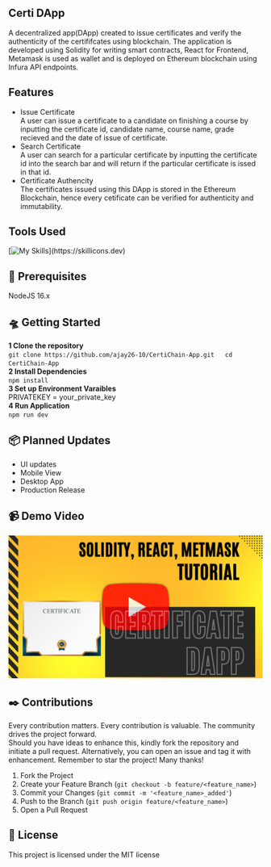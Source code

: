 ## Certi DApp
A decentralized app(DApp) created to issue certificates and verify the authenticity of the certififcates using blockchain. The application is developed using Solidity for writing smart contracts,
React for Frontend, Metamask is used as wallet and is deployed on Ethereum blockchain using Infura API endpoints.

## Features
- Issue Certificate  
  A user can issue a certificate to a candidate on finishing a course by inputting the certificate id, candidate name, course name, grade recieved and the date of issue of certificate.
- Search Certificate  
  A user can search for a particular certificate by inputting the certificate id into the search bar and will return if the particular certificate is issed in that id.
- Certificate Authencity  
  The certificates issued using this DApp is stored in the Ethereum Blockchain, hence every cetificate can be verified for authenticity and immutability.  

## Tools Used
[![My Skills](https://skillicons.dev/icons?i=solidity,nodejs,react,vscode,vite,tailwind,)](https://skillicons.dev)  

## 📢 Prerequisites  
NodeJS 16.x  

## 🛸 Getting Started  
**1 Clone the repository**  
`git clone https://github.com/ajay26-10/CertiChain-App.git  
 cd CertiChain-App`  
**2 Install Dependencies**  
`npm install`  
**3 Set up Environment Varaibles**  
PRIVATEKEY = your_private_key  
**4 Run Application**  
`npm run dev`    
## 📦 Planned Updates  
- UI updates
- Mobile View
- Desktop App
- Production Release

## 📹 Demo Video  
<img src="https://github.com/ajay26-10/Certi-DApp/blob/main/Thumbnail.png" width={25} height={12}>
  
## ✒️ Contributions  
Every contribution matters. Every contribution is valuable. The community drives the project forward.  
Should you have ideas to enhance this, kindly fork the repository and initiate a pull request. Alternatively, you can open an issue and tag it with enhancement. Remember to star the project! Many thanks!  
1. Fork the Project
2. Create your Feature Branch (`git checkout -b feature/<feature_name>`)
3. Commit your Changes (`git commit -m '<feature_name>_added'`)
4. Push to the Branch (`git push origin feature/<feature_name>`)
5. Open a Pull Request
  
## 📃 License  
This project is licensed under the MIT license
